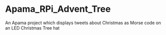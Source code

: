 # Apama_RPi_Advent_Tree
An Apama project which displays tweets about Christmas as Morse code on an LED Christmas Tree hat
